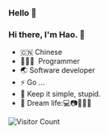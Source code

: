 ### Hello 👋

<!--
**itcuihao/itcuihao** is a ✨ _special_ ✨ repository because its `README.md` (this file) appears on your GitHub profile.

Here are some ideas to get you started:

- 🔭 I’m currently working on ...
- 🌱 I’m currently learning ...
- 👯 I’m looking to collaborate on ...
- 🤔 I’m looking for help with ...
- 💬 Ask me about ...
- 📫 How to reach me: ...
- 😄 Pronouns: ...
- ⚡ Fun fact: ...
-->
<!--
<img align="right" src="https://github-readme-stats.vercel.app/api?username=itcuihao&show_icons=true&theme=vue-dark" alt="Hao's github stats" />
-->
### Hi there, I'm Hao. 🎉

- 🇨🇳 Chinese
- 🧑🏻‍💻 &nbsp;Programmer
- 🌏 Software developer
- ⚡ Go ...
- 👯 Keep it simple, stupid.
- 🌱 Dream life:💻📷🔭🌌🌊

<!--
<img src="https://github-profile-trophy.vercel.app/?username=itcuihao&theme=buefy&column=7&margin-w=10" alt="logo" height="160" align="center" />
-->

<!-- Footer -->


![Visitor Count](https://profile-counter.glitch.me/itcuihao/count.svg)
